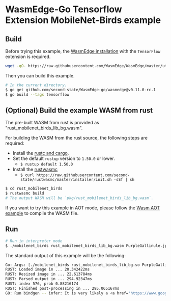 # WasmEdge-Go Tensorflow Extension MobileNet-Birds example

## Build

Before trying this example, the [WasmEdge installation](https://wasmedge.org/book/en/start/install.html) with the `TensorFlow` extension is required.

```bash
wget -qO- https://raw.githubusercontent.com/WasmEdge/WasmEdge/master/utils/install.sh | bash -s -- -e tf -v 0.11.0-rc.1
```

Then you can build this example.

```bash
# In the current directory.
$ go get github.com/second-state/WasmEdge-go/wasmedge@v0.11.0-rc.1
$ go build --tags tensorflow
```

## (Optional) Build the example WASM from rust

The pre-built WASM from rust is provided as "rust_mobilenet_birds_lib_bg.wasm".

For building the WASM from the rust source, the following steps are required:

* Install the [rustc and cargo](https://www.rust-lang.org/tools/install).
* Set the default `rustup` version to `1.50.0` or lower.
  * `$ rustup default 1.50.0`
* Install the [rustwasmc](https://github.com/second-state/rustwasmc)
  * `$ curl https://raw.githubusercontent.com/second-state/rustwasmc/master/installer/init.sh -sSf | sh`

```bash
$ cd rust_mobilenet_birds
$ rustwasmc build
# The output WASM will be `pkg/rust_mobilenet_birds_lib_bg.wasm`.
```

If you want to try this example in AOT mode, please follow the [Wasm AOT example](https://github.com/second-state/WasmEdge-go-examples/tree/master/go_WasmAOT) to compile the WASM file.

## Run

```bash
# Run in interpreter mode
$ ./mobilenet_birds rust_mobilenet_birds_lib_bg.wasm PurpleGallinule.jpg
```

The standard output of this example will be the following:

```bash
Go: Args: [./mobilenet_birds rust_mobilenet_birds_lib_bg.so PurpleGallinule.jpg]
RUST: Loaded image in ... 20.342422ms
RUST: Resized image in ... 22.613784ms
RUST: Parsed output in ... 294.92347ms
RUST: index 576, prob 0.88216174
RUST: Finished post-processing in ... 295.065167ms
GO: Run bindgen -- infer: It is very likely a <a href='https://www.google.com/search?q=Porphyrio martinicus'>Porphyrio martinicus</a> in the picture
```
